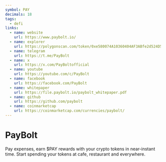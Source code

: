 ```yaml
---
symbol: PAY
decimals: 18
tags:
  - defi
links:
  - name: website
    url: https://www.paybolt.io/
  - name: explorer
    url: https://polygonscan.com/token/0xe580074A10360404AF3ABfe2d524D5806D993ea3
  - name: telegram
    url: https://t.me/PayBolt
  - name: x
    url: https://x.com/PayBoltofficial
  - name: youtube
    url: https://youtube.com/c/PayBolt
  - name: facebook
    url: https://facebook.com/PayBolt
  - name: whitepaper
    url: https://file.paybolt.io/paybolt_whitepaper.pdf
  - name: github
    url: https://github.com/paybolt
  - name: coinmarketcap
    url: https://coinmarketcap.com/currencies/paybolt/
---
```


# PayBolt

Pay expenses, earn $PAY rewards with your crypto tokens in near-instant time. Start spending your tokens at cafe, restaurant and everywhere.
